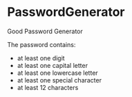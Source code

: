# PasswordGenerator
Good Password Generator

The password contains:
 - at least one digit
 - at least one capital letter
 - at least one lowercase letter
 - at least one special character
 - at least 12 characters

